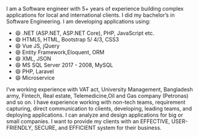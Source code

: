 I am a Software engineer with 5+ years of experience building complex applications for local and international clients. I did my bachelor’s in Software Engineering. I am developing applications using:
- 😄 .NET (ASP.NET, ASP.NET Core), PHP, JavaScript etc.
- 😄 HTML5, HTML, Bootstrap 5/ 4/3, CSS3 
- 😄 Vue JS, jQuery
- 😄 Entity Framework,Eloquent, ORM
- 😄 XML, JSON 
- 😄 MS SQL Server 2017 - 2008, MySQL
- 😄 PHP, Laravel
- 😄 Microservice

I’ve working experience with VAT act, University Management, Bangladesh army, Fintech, Real estate, Telemedicine,Oil and Gas company (Petronas) and so on.
I have experience working with non-tech teams, requirement capturing, direct communication to clients, developing, leading teams, and deploying applications. I can analyze and design applications for big or small companies. I want to provide my clients with an EFFECTIVE, USER-FRIENDLY, SECURE, and EFFICIENT system for their business.

